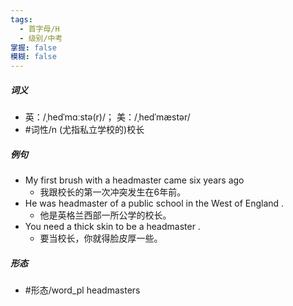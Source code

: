 ```yaml
---
tags:
  - 首字母/H
  - 级别/中考
掌握: false
模糊: false
---
```

##### 词义
- 英：/ˌhedˈmɑːstə(r)/； 美：/ˌhedˈmæstər/
- #词性/n  (尤指私立学校的)校长
##### 例句
- My first brush with a headmaster came six years ago
	- 我跟校长的第一次冲突发生在6年前。
- He was headmaster of a public school in the West of England .
	- 他是英格兰西部一所公学的校长。
- You need a thick skin to be a headmaster .
	- 要当校长，你就得脸皮厚一些。
##### 形态
- #形态/word_pl headmasters
